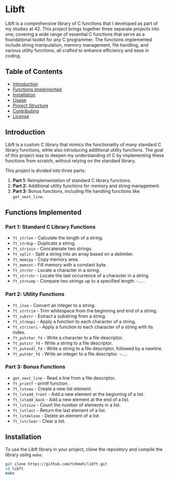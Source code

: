 # Libft

Libft is a comprehensive library of C functions that I developed as part of my studies at 42. This project brings together three separate projects into one, covering a wide range of essential C functions that serve as a foundational toolkit for any C programmer. The functions implemented include string manipulation, memory management, file handling, and various utility functions, all crafted to enhance efficiency and ease in coding.

## Table of Contents

- [Introduction](#introduction)
- [Functions Implemented](#functions-implemented)
- [Installation](#installation)
- [Usage](#usage)
- [Project Structure](#project-structure)
- [Contributing](#contributing)
- [License](#license)

## Introduction

Libft is a custom C library that mimics the functionality of many standard C library functions, while also introducing additional utility functions. The goal of this project was to deepen my understanding of C by implementing these functions from scratch, without relying on the standard library.

This project is divided into three parts:
1. **Part 1:** Reimplementation of standard C library functions.
2. **Part 2:** Additional utility functions for memory and string management.
3. **Part 3:** Bonus functions, including file handling functions like `get_next_line`.

## Functions Implemented

### Part 1: Standard C Library Functions

- `ft_strlen` - Calculate the length of a string.
- `ft_strdup` - Duplicate a string.
- `ft_strjoin` - Concatenate two strings.
- `ft_split` - Split a string into an array based on a delimiter.
- `ft_memcpy` - Copy memory area.
- `ft_memset` - Fill memory with a constant byte.
- `ft_strchr` - Locate a character in a string.
- `ft_strrchr` - Locate the last occurrence of a character in a string.
- `ft_strncmp` - Compare two strings up to a specified length.
-.....
### Part 2: Utility Functions

- `ft_itoa` - Convert an integer to a string.
- `ft_strtrim` - Trim whitespace from the beginning and end of a string.
- `ft_substr` - Extract a substring from a string.
- `ft_strmapi` - Apply a function to each character of a string.
- `ft_striteri` - Apply a function to each character of a string with its index.
- `ft_putchar_fd` - Write a character to a file descriptor.
- `ft_putstr_fd` - Write a string to a file descriptor.
- `ft_putendl_fd` - Write a string to a file descriptor, followed by a newline.
- `ft_putnbr_fd` - Write an integer to a file descriptor.
-.....
### Part 3: Bonus Functions

- `get_next_line` - Read a line from a file descriptor.
- `ft_printf` - printf function . 
- `ft_lstnew` - Create a new list element.
- `ft_lstadd_front` - Add a new element at the beginning of a list.
- `ft_lstadd_back` - Add a new element at the end of a list.
- `ft_lstsize` - Count the number of elements in a list.
- `ft_lstlast` - Return the last element of a list.
- `ft_lstdelone` - Delete an element of a list.
- `ft_lstclear` - Clear a list.

## Installation

To use the Libft library in your project, clone the repository and compile the library using `make`:

```bash
git clone https://github.com/tohmeh/libft.git
cd libft
make

